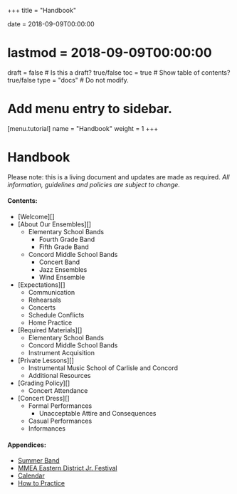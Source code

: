 +++
title = "Handbook"

date = 2018-09-09T00:00:00
# lastmod = 2018-09-09T00:00:00

draft = false  # Is this a draft? true/false
toc = true  # Show table of contents? true/false
type = "docs"  # Do not modify.

# Add menu entry to sidebar.
[menu.tutorial]
  name = "Handbook"
  weight = 1
+++
# Handbook

Please note: this is a living document and updates are made as required. *All information, guidelines and policies are subject to change.*

#### Contents:

- [Welcome][]
- [About Our Ensembles][]
  + Elementary School Bands
    - Fourth Grade Band
    - Fifth Grade Band
  + Concord Middle School Bands
    - Concert Band
    - Jazz Ensembles
    - Wind Ensemble
- [Expectations][]
  + Communication
  + Rehearsals
  + Concerts
  + Schedule Conflicts
  + Home Practice
- [Required Materials][]
  + Elementary School Bands
  + Concord Middle School Bands
  + Instrument Acquisition
- [Private Lessons][]
  + Instrumental Music School of Carlisle and Concord
  + Additional Resources
- [Grading Policy][]
  + Concert Attendance
- [Concert Dress][]
  + Formal Performances
    - Unacceptable Attire and Consequences
  + Casual Performances
  + Informances

#### Appendices:
- [Summer Band](../summer)
- [MMEA Eastern District Jr. Festival](../junior)
- [Calendar](../calendar)
- [How to Practice](expectations#home-practice)
